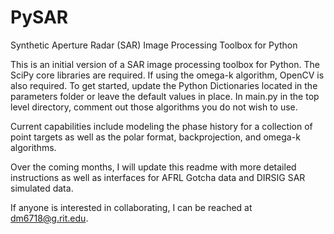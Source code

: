 # PySAR
Synthetic Aperture Radar (SAR) Image Processing Toolbox for Python

This is an initial version of a SAR image processing toolbox for Python.  The SciPy core libraries are required.  If using the omega-k algorithm, OpenCV is also required.  To get started, update the Python Dictionaries located in the parameters folder or leave the default values in place.  In main.py in the top level directory, comment out those algorithms you do not wish to use.

Current capabilities include modeling the phase history for a collection of point targets as well as the polar format, backprojection, and omega-k algorithms.

Over the coming months, I will update this readme with more detailed instructions as well as interfaces for AFRL Gotcha data and DIRSIG SAR simulated data.

If anyone is interested in collaborating, I can be reached at dm6718@g.rit.edu.

